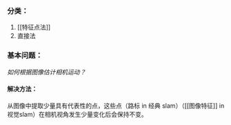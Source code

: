 

### 分类：

1. [[特征点法]]
2. 直接法

### 基本问题：

*如何根据图像估计相机运动？*

#### 解决方法：

从图像中提取少量具有代表性的点，这些点（路标 in 经典 slam）（[[图像特征]] in 视觉slam）在相机视角发生少量变化后会保持不变。

